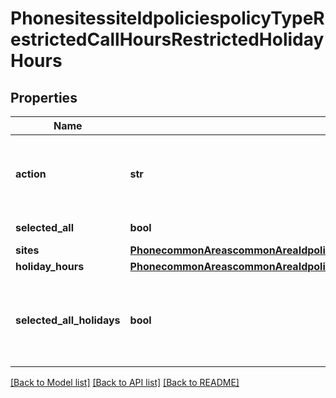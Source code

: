# PhonesitessiteIdpoliciespolicyTypeRestrictedCallHoursRestrictedHolidayHours

## Properties
Name | Type | Description | Notes
------------ | ------------- | ------------- | -------------
**action** | **str** | * &#x60;delete&#x60; — delete the restricted holiday hours setting. * &#x60;update&#x60; — update the restricted holiday hours setting. | [optional] 
**selected_all** | **bool** | Whether to select all holidays. | [optional] 
**sites** | [**PhonecommonAreascommonAreaIdpoliciespolicyTypeRestrictedCallHoursRestrictedHolidayHoursSites**](PhonecommonAreascommonAreaIdpoliciespolicyTypeRestrictedCallHoursRestrictedHolidayHoursSites.md) |  | [optional] 
**holiday_hours** | [**PhonecommonAreascommonAreaIdpoliciespolicyTypeRestrictedCallHoursRestrictedHolidayHoursHolidayHours**](PhonecommonAreascommonAreaIdpoliciespolicyTypeRestrictedCallHoursRestrictedHolidayHoursHolidayHours.md) |  | [optional] 
**selected_all_holidays** | **bool** | Whether to select the specific site all holiday hours. This field displays if query parameter &#x60;holiday_hours_site_id&#x60; is set. | [optional] 

[[Back to Model list]](../README.md#documentation-for-models) [[Back to API list]](../README.md#documentation-for-api-endpoints) [[Back to README]](../README.md)

